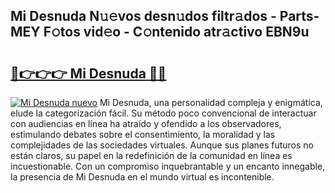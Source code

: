 ## Mi Desnuda N𝚞𝚎vos desn𝚞dos filtr𝚊dos - Parts-MEY F𝚘tos vid𝚎o - C𝚘ntenido atr𝚊ctivo EBN9u

# <h2><a href="http://mb7s5l.tromn.icu/?c=Mi+Desnuda">🔗👉👉👉 Mi Desnuda 🔗🔗</a></h2>

[![Mi Desnuda nuevo](https://i.imgur.com/pEAQMta.gif)](http://mb7s5l.tromn.icu/?c=Mi+Desnuda)
Mi Desnuda, una personalidad compleja y enigmática, elude la categorización fácil. Su método poco convencional de interactuar con audiencias en línea ha atraído y ofendido a los observadores, estimulando debates sobre el consentimiento, la moralidad y las complejidades de las sociedades virtuales. Aunque sus planes futuros no están claros, su papel en la redefinición de la comunidad en línea es incuestionable. Con un compromiso inquebrantable y un encanto innegable, la presencia de Mi Desnuda en el mundo virtual es incontenible.
